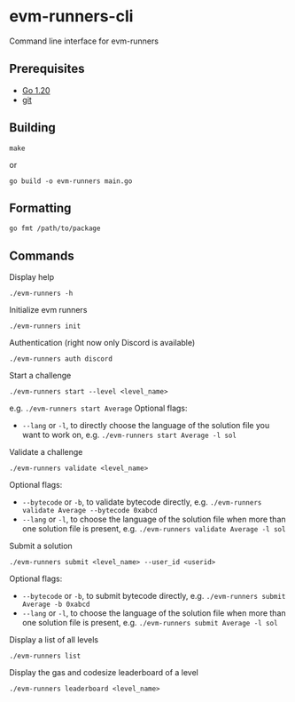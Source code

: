# evm-runners-cli

Command line interface for evm-runners

## Prerequisites

- [Go 1.20](https://go.dev/doc/install)
- [git](https://github.com/git-guides/install-git)

## Building

```
make
```
or
```
go build -o evm-runners main.go
```

## Formatting
```
go fmt /path/to/package
```

## Commands

Display help
```
./evm-runners -h
```

Initialize evm runners
```
./evm-runners init
```

Authentication (right now only Discord is available)
```
./evm-runners auth discord
```

Start a challenge
```
./evm-runners start --level <level_name>
```
e.g. `./evm-runners start Average`
Optional flags:
- `--lang` or `-l`, to directly choose the language of the solution file you want to work on, e.g. `./evm-runners start Average -l sol`

Validate a challenge
```
./evm-runners validate <level_name>
``` 
Optional flags:
- `--bytecode` or `-b`, to validate bytecode directly, e.g. `./evm-runners validate Average --bytecode 0xabcd`
- `--lang` or `-l`, to choose the language of the solution file when more than one solution file is present, e.g. `./evm-runners validate Average -l sol`

Submit a solution
```
./evm-runners submit <level_name> --user_id <userid>
```
Optional flags:
- `--bytecode` or `-b`, to submit bytecode directly, e.g. `./evm-runners submit Average -b 0xabcd`
- `--lang` or `-l`, to choose the language of the solution file when more than one solution file is present, e.g. `./evm-runners submit Average -l sol`

Display a list of all levels
```
./evm-runners list
```

Display the gas and codesize leaderboard of a level
```
./evm-runners leaderboard <level_name>
```